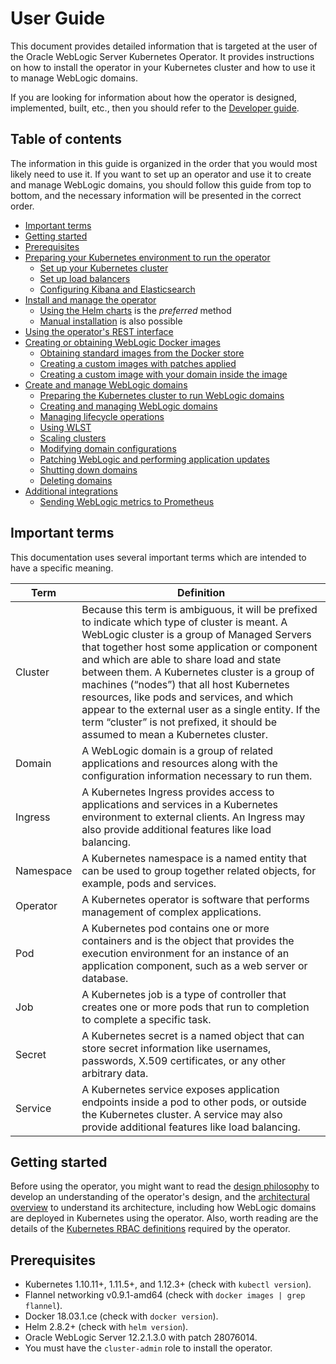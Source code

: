 # User Guide

This document provides detailed information that is targeted at the user of the Oracle WebLogic 
Server Kubernetes Operator.  It provides instructions on how to install the operator in your 
Kubernetes cluster and how to use it to manage WebLogic domains.  

If you are looking for information about how the operator is designed, implemented, built, etc., then 
you should refer to the [Developer guide](developer.md).

## Table of contents

The information in this guide is organized in the order that you would most likely need to use it.  If you 
want to set up an operator and use it to create and manage WebLogic domains, you should 
follow this guide from top to bottom, and the necessary information will be 
presented in the correct order.

* [Important terms](#important-terms)
* [Getting started](#getting-started)
* [Prerequisites](#prerequisites)
* [Preparing your Kubernetes environment to run the operator](prepare-k8s.md)
  * [Set up your Kubernetes cluster](prepare-k8s.md#set-up-your-kubernetes-cluster)
  * [Set up load balancers](load-balancing.md)
  * [Configuring Kibana and Elasticsearch](prepare-k8s.md#configuring-kibana-and-elasticsearch)
* [Install and manage the operator](install.md)
  * [Using the Helm charts](helm-charts.md) is the *preferred* method
  * [Manual installation](manual-installation.md) is also possible
* [Using the operator's REST interface](rest.md)
* [Creating or obtaining WebLogic Docker images](weblogic-docker-images.md)
  * [Obtaining standard images from the Docker store](weblogic-docker-images.md#obtaining-standard-images-from-the-docker-store)
  * [Creating a custom images with patches applied](weblogic-docker-images.md#creating-a-custom-images-with-patches-applied)
  * [Creating a custom image with your domain inside the image](weblogic-docker-images.md#creating-a-custom-image-with-your-domain-inside-the-image)
* [Create and manage WebLogic domains](domains.md)
  * [Preparing the Kubernetes cluster to run WebLogic domains](domains.md#preparing-the-kubernetes-cluster-to-run-weblogic-domains)
  * [Creating and managing WebLogic domains](domains.md#creating-and-managing-weblogic-domains)
  * [Managing lifecycle operations](domains.md#managing-lifecycle-operations)
  * [Using WLST](wlst.md)
  * [Scaling clusters](scaling.md)
  * [Modifying domain configurations](domains.md#modifying-domain-configurations)
  * [Patching WebLogic and performing application updates](domains.md#patching-weblogic-and-performing-application-updates)
  * [Shutting down domains](domains.md#shutting-down-domains)
  * [Deleting domains](domains.md#deleting-domains)
* [Additional integrations](additional-integrations.md)
  * [Sending WebLogic metrics to Prometheus](additional-integrations.md#sending-weblogic-metrics-to-prometheus)


## Important terms

This documentation uses several important terms which are intended to have a specific meaning.

|Term	| Definition |
| --- | --- |
| Cluster	| Because this term is ambiguous, it will be prefixed to indicate which type of cluster is meant.  A WebLogic cluster is a group of Managed Servers that together host some application or component and which are able to share load and state between them.  A Kubernetes cluster is a group of machines (“nodes”) that all host Kubernetes resources, like pods and services, and which appear to the external user as a single entity.  If the term “cluster” is not prefixed, it should be assumed to mean a Kubernetes cluster. |
| Domain	| A WebLogic domain is a group of related applications and resources along with the configuration information necessary to run them. |
| Ingress	| A Kubernetes Ingress provides access to applications and services in a Kubernetes environment to external clients.  An Ingress may also provide additional features like load balancing. |
| Namespace	| A Kubernetes namespace is a named entity that can be used to group together related objects, for example, pods and services. |
| Operator	| A Kubernetes operator is software that performs management of complex applications. |
| Pod	    | A Kubernetes pod contains one or more containers and is the object that provides the execution environment for an instance of an application component, such as a web server or database. |
| Job	    | A Kubernetes job is a type of controller that creates one or more pods that run to completion to complete a specific task. |
| Secret	| A Kubernetes secret is a named object that can store secret information like usernames, passwords, X.509 certificates, or any other arbitrary data. |
| Service	| A Kubernetes service exposes application endpoints inside a pod to other pods, or outside the Kubernetes cluster.  A service may also provide additional features like load balancing. |

## Getting started

Before using the operator, you might want to read the [design philosophy](design.md) to develop an understanding of the operator's design, and the [architectural overview](architecture.md) to understand its architecture, including how WebLogic domains are deployed in Kubernetes using the operator. Also, worth reading are the details of the [Kubernetes RBAC definitions](rbac.md) required by the operator.

## Prerequisites

* Kubernetes 1.10.11+, 1.11.5+, and 1.12.3+  (check with `kubectl version`).
* Flannel networking v0.9.1-amd64 (check with `docker images | grep flannel`).
* Docker 18.03.1.ce (check with `docker version`).
* Helm 2.8.2+ (check with `helm version`).
* Oracle WebLogic Server 12.2.1.3.0 with patch 28076014.
* You must have the `cluster-admin` role to install the operator.

